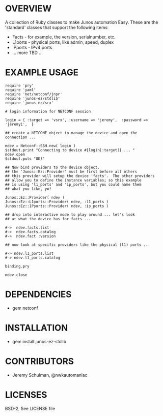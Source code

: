 # OVERVIEW

  A collection of Ruby classes to make Junos automation Easy.  These are the 'standard' classes that 
  support the following items:
  
  * Facts - for example, the version, serialnumber, etc.
  * L1ports - physical ports, like admin, speed, duplex
  * IPports - IPv4 ports
  * ... more TBD ...

# EXAMPLE USAGE
  
~~~~
require 'pry'
require 'yaml'
require 'net/netconf/jnpr'
require 'junos-ez/stdlib'
require 'junos-ez/srx'

# login information for NETCONF session 

login = { :target => 'vsrx', :username => 'jeremy',  :password => 'jeremy1',  }

## create a NETCONF object to manage the device and open the connection ...

ndev = Netconf::SSH.new( login )
$stdout.print "Connecting to device #{login[:target]} ... "
ndev.open
$stdout.puts "OK!"

## Now bind providers to the device object.
## the 'Junos::Ez::Provider' must be first before all others
## this provider will setup the device 'facts'.  The other providers
## allow you to define the instance variables; so this example
## is using 'l1_ports' and 'ip_ports', but you could name them
## what you like, yo!

Junos::Ez::Provider( ndev )
Junos::Ez::L1ports::Provider( ndev, :l1_ports )
Junos::Ez::IPports::Provider( ndev, :ip_ports )

## drop into interactive mode to play around ... let's look
## at what the device has for facts ...

#->  ndev.facts.list
#->  ndev.facts.catalog
#->  ndev.fact :version

## now look at specific providers like the physical (l1) ports ...

#-> ndev.l1_ports.list
#-> ndev.l1_ports.catalog

binding.pry

ndev.close
~~~~
  
# DEPENDENCIES

  * gem netconf

# INSTALLATION 

  * gem install junos-ez-stdlib

# CONTRIBUTORS

  * Jeremy Schulman, @nwkautomaniac

# LICENSES

   BSD-2, See LICENSE file
